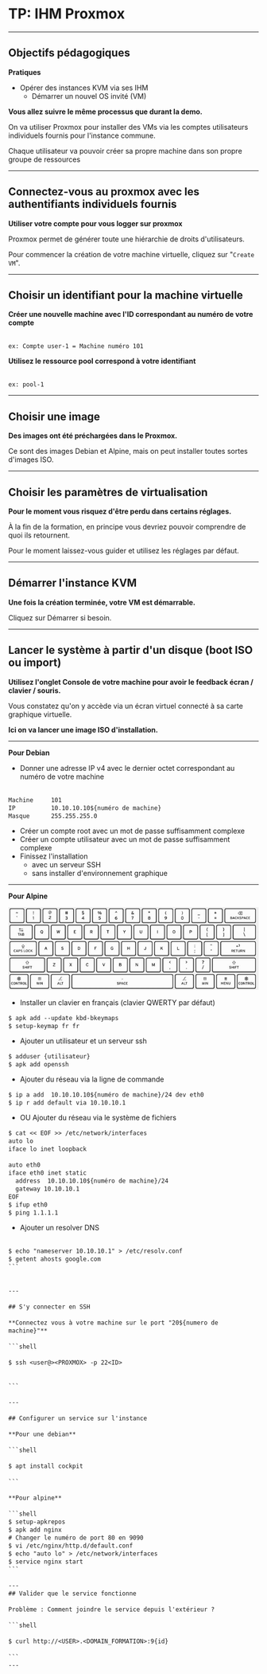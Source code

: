 # TP: IHM Proxmox 

---

## Objectifs pédagogiques

**Pratiques**

- Opérer des instances KVM via ses IHM
  - Démarrer un nouvel OS invité (VM)

**Vous allez suivre le même processus que durant la demo.**

On va utiliser Proxmox pour installer des VMs via les comptes utilisateurs individuels fournis pour l'instance commune.

Chaque utilisateur va pouvoir créer sa propre machine dans son propre groupe de ressources

---

## Connectez-vous au proxmox avec les authentifiants individuels fournis

**Utiliser votre compte pour vous logger sur proxmox**


Proxmox permet de générer toute une hiérarchie de droits d'utilisateurs.

Pour commencer la création de votre machine virtuelle, cliquez sur "`Create VM`".

---

## Choisir un identifiant pour la machine virtuelle

**Créer une nouvelle machine avec l'ID correspondant au numéro de votre compte** 

```

ex: Compte user-1 = Machine numéro 101

```

**Utilisez le ressource pool correspond à votre identifiant**

```

ex: pool-1

```

--- 

## Choisir une image
 
**Des images ont été préchargées dans le Proxmox.**

Ce sont des images Debian et Alpine, mais on peut installer toutes sortes d'images ISO.

--- 

## Choisir les paramètres de virtualisation

**Pour le moment vous risquez d'être perdu dans certains réglages.**

À la fin de la formation, en principe vous devriez pouvoir comprendre de quoi ils retournent.

Pour le moment laissez-vous guider et utilisez les réglages par défaut.


---  

## Démarrer l'instance KVM

**Une fois la création terminée, votre VM est démarrable.**

Cliquez sur Démarrer si besoin.

--- 

## Lancer le système à partir d'un disque (boot ISO ou import)  

**Utilisez l'onglet Console de votre machine pour avoir le feedback écran / clavier / souris.**

Vous constatez qu'on y accède via un écran virtuel connecté à sa carte graphique virtuelle.

**Ici on va lancer une image ISO d'installation.**

--- 

**Pour Debian**

* Donner une adresse IP v4 avec le dernier octet correspondant au numéro de votre machine 

```shell

Machine     101 
IP          10.10.10.10${numéro de machine}
Masque      255.255.255.0

```

- Créer un compte root avec un mot de passe suffisamment complexe
- Créer un compte utilisateur avec un mot de passe suffisamment complexe
- Finissez l'installation 
  - avec un serveur SSH  
  - sans installer d'environnement graphique
---

**Pour Alpine**

![](../../static/img/qwerty-keyboard.jpg)
- Installer un clavier en français (clavier QWERTY par défaut)
```shell
$ apk add --update kbd-bkeymaps
$ setup-keymap fr fr 
```

- Ajouter un utilisateur et un serveur ssh 
```shell
$ adduser {utilisateur}
$ apk add openssh
```

- Ajouter du réseau via la ligne de commande 
```shell
$ ip a add  10.10.10.10${numéro de machine}/24 dev eth0
$ ip r add default via 10.10.10.1
```
- OU Ajouter du réseau via le système de fichiers
```shell
$ cat << EOF >> /etc/network/interfaces
auto lo
iface lo inet loopback

auto eth0
iface eth0 inet static 
  address  10.10.10.10${numéro de machine}/24
  gateway 10.10.10.1
EOF
$ ifup eth0
$ ping 1.1.1.1
```

- Ajouter un resolver DNS
`````shell

$ echo "nameserver 10.10.10.1" > /etc/resolv.conf
$ getent ahosts google.com
```


--- 

## S'y connecter en SSH

**Connectez vous à votre machine sur le port "20${numero de machine}"**

```shell

$ ssh <user@><PROXMOX> -p 22<ID>


```

--- 

## Configurer un service sur l'instance

**Pour une debian**

```shell

$ apt install cockpit

```

**Pour alpine**

```shell
$ setup-apkrepos
$ apk add nginx 
# Changer le numéro de port 80 en 9090
$ vi /etc/nginx/http.d/default.conf
$ echo "auto lo" > /etc/network/interfaces
$ service nginx start
```

--- 
## Valider que le service fonctionne

Problème : Comment joindre le service depuis l'extérieur ? 

```shell

$ curl http://<USER>.<DOMAIN_FORMATION>:9{id}

```
---
